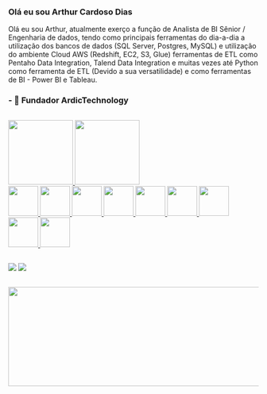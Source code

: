### Olá eu sou Arthur Cardoso Dias

Olá eu sou Arthur, atualmente exerço a função de Analista de BI Sênior / Engenharia de dados, tendo como principais ferramentas do dia-a-dia a utilização dos bancos de dados (SQL Server, Postgres, MySQL) e utilização do ambiente Cloud AWS (Redshift, EC2, S3, Glue) ferramentas de ETL como Pentaho Data Integration, Talend Data Integration e muitas vezes até Python como ferramenta de ETL (Devido a sua versatilidade) e como ferramentas de BI - Power BI e Tableau.

### - 🔭 Fundador ArdicTechnology
##

<div>
<a href="https://github.com/arthurcardosodias">
<img height="130cm" src="https://github-readme-stats.vercel.app/api?username=arthurcardosodias&show_icons=true&theme=dracula&include_all_commits=true&count_private=true"/>
<img height="130cm" src="https://github-readme-stats.vercel.app/api/top-langs/?username=arthurcardosodias&layout=compact&langs_count=7&theme=dracula"/>
</div>
<img height="60cm" src="https://cdn.jsdelivr.net/gh/devicons/devicon/icons/python/python-original-wordmark.svg" />
<img height="60cm" src="https://cdn.jsdelivr.net/gh/devicons/devicon/icons/mysql/mysql-original-wordmark.svg" />
<img height="60cm" src="https://cdn.jsdelivr.net/gh/devicons/devicon/icons/postgresql/postgresql-original.svg" />
<img height="60cm" src="https://cdn.jsdelivr.net/gh/devicons/devicon/icons/jupyter/jupyter-original-wordmark.svg" />
<img height="60cm" src="https://cdn.jsdelivr.net/gh/devicons/devicon/icons/microsoftsqlserver/microsoftsqlserver-plain.svg" />
<img height="60cm" src="https://cdn.jsdelivr.net/gh/devicons/devicon/icons/gimp/gimp-original.svg" />
<img height="60cm" src="https://upload.wikimedia.org/wikipedia/commons/thumb/c/cf/New_Power_BI_Logo.svg/900px-New_Power_BI_Logo.svg.png" />
<img height="60cm" src="https://i.pinimg.com/originals/86/35/88/863588a71e465cc3aa5d822c0feafea9.png" />
<img height="60cm" src="https://fiareconsulting.com/wp-content/uploads/2020/02/AWS-Cloud-1.png" />

##

<a href = "https://www.linkedin.com/in/arthur-dias-52a81098" target="_blank"><img src="https://img.shields.io/badge/-LinkedIn-%23007785?style=for-the-badge&logo=linkedin&logoColor=White" target="_blank"></a>
<a href = "mailto:arthur@ardictechnology.com"><img src="https://img.shields.io/badge/Gmail-D14836?style=for-the-badge&logo=gmail&logoColor=white" target="_blank"></a>
  
 ##
  <img align="center" height="200cm" width="1000cm" src="https://static01.nyt.com/images/2020/03/18/business/18Techfix-illo/18Techfix-illo-articleLarge.gif?quality=75&auto=webp&disable=upscale">
